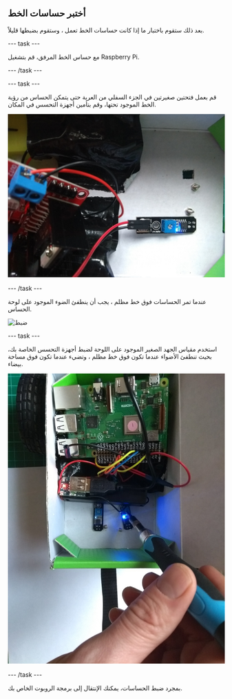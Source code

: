 ## أختبر حساسات الخط

بعد ذلك ستقوم باختبار ما إذا كانت حساسات الخط تعمل ، وستقوم بضبطها قليلاً.

--- task ---

مع حساس الخط المرفق، قم بتشغيل Raspberry Pi.

--- /task ---

--- task ---

قم بعمل فتحتين صغيرتين في الجزء السفلي من العربة حتى يتمكن الحساس من رؤية الخط الموجود تحتها، وقم بتأمين أجهزة التحسس في المكان.

![من خلال ثقب](images/throughhole.jpg)

--- /task ---

عندما تمر الحساسات فوق خط مظلم ، يجب أن ينطفئ الضوء الموجود على لوحة الحساس.

![ضبط](images/tune.gif)

--- task ---

استخدم مقياس الجهد الصغير الموجود على اللوحة لضبط أجهزة التحسس الخاصة بك، بحيث تنطفئ الأضواء عندما تكون فوق خط مظلم ، وتضيء عندما تكون فوق مساحة بيضاء.

![ضبط](images/tune.jpg)

--- /task ---

بمجرد ضبط الحساسات، يمكنك الإنتقال إلى برمجة الروبوت الخاص بك.